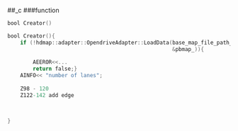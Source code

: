 ##_c
###function
```objectivec
bool Creator()
```

```objectivec
bool Creator(){
    if (!hdmap::adapter::OpendriveAdapter::LoadData(base_map_file_path_,
                                                    &pbmap_)){
    
        AEEROR<<...
        return false;}
    AINFO<< "number of lanes";
    
    Z98 - 120 
    Z122-142 add edge
    


}
```